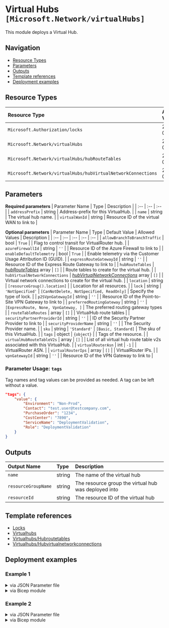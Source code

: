 # Virtual Hubs `[Microsoft.Network/virtualHubs]`

This module deploys a Virtual Hub.

## Navigation

- [Resource Types](#Resource-Types)
- [Parameters](#Parameters)
- [Outputs](#Outputs)
- [Template references](#Template-references)
- [Deployment examples](#Deployment-examples)

## Resource Types

| Resource Type | API Version |
| :-- | :-- |
| `Microsoft.Authorization/locks` | 2017-04-01 |
| `Microsoft.Network/virtualHubs` | 2021-05-01 |
| `Microsoft.Network/virtualHubs/hubRouteTables` | 2021-05-01 |
| `Microsoft.Network/virtualHubs/hubVirtualNetworkConnections` | 2021-05-01 |

## Parameters

**Required parameters**
| Parameter Name | Type | Description |
| :-- | :-- | :-- |
| `addressPrefix` | string | Address-prefix for this VirtualHub. |
| `name` | string | The virtual hub name. |
| `virtualWanId` | string | Resource ID of the virtual WAN to link to |

**Optional parameters**
| Parameter Name | Type | Default Value | Allowed Values | Description |
| :-- | :-- | :-- | :-- | :-- |
| `allowBranchToBranchTraffic` | bool | `True` |  | Flag to control transit for VirtualRouter hub. |
| `azureFirewallId` | string | `''` |  | Resource ID of the Azure Firewall to link to |
| `enableDefaultTelemetry` | bool | `True` |  | Enable telemetry via the Customer Usage Attribution ID (GUID). |
| `expressRouteGatewayId` | string | `''` |  | Resource ID of the Express Route Gateway to link to |
| `hubRouteTables` | _[hubRouteTables](hubRouteTables/readme.md)_ array | `[]` |  | Route tables to create for the virtual hub. |
| `hubVirtualNetworkConnections` | _[hubVirtualNetworkConnections](hubVirtualNetworkConnections/readme.md)_ array | `[]` |  | Virtual network connections to create for the virtual hub. |
| `location` | string | `[resourceGroup().location]` |  | Location for all resources. |
| `lock` | string | `'NotSpecified'` | `[CanNotDelete, NotSpecified, ReadOnly]` | Specify the type of lock. |
| `p2SVpnGatewayId` | string | `''` |  | Resource ID of the Point-to-Site VPN Gateway to link to |
| `preferredRoutingGateway` | string | `''` | `[ExpressRoute, None, VpnGateway, ]` | The preferred routing gateway types |
| `routeTableRoutes` | array | `[]` |  | VirtualHub route tables |
| `securityPartnerProviderId` | string | `''` |  | ID of the Security Partner Provider to link to |
| `securityProviderName` | string | `''` |  | The Security Provider name. |
| `sku` | string | `'Standard'` | `[Basic, Standard]` | The sku of this VirtualHub. |
| `tags` | object | `{object}` |  | Tags of the resource. |
| `virtualHubRouteTableV2s` | array | `[]` |  | List of all virtual hub route table v2s associated with this VirtualHub. |
| `virtualRouterAsn` | int | `-1` |  | VirtualRouter ASN. |
| `virtualRouterIps` | array | `[]` |  | VirtualRouter IPs. |
| `vpnGatewayId` | string | `''` |  | Resource ID of the VPN Gateway to link to |


### Parameter Usage: `tags`

Tag names and tag values can be provided as needed. A tag can be left without a value.

```json
"tags": {
    "value": {
        "Environment": "Non-Prod",
        "Contact": "test.user@testcompany.com",
        "PurchaseOrder": "1234",
        "CostCenter": "7890",
        "ServiceName": "DeploymentValidation",
        "Role": "DeploymentValidation"
    }
}
```

## Outputs

| Output Name | Type | Description |
| :-- | :-- | :-- |
| `name` | string | The name of the virtual hub |
| `resourceGroupName` | string | The resource group the virtual hub was deployed into |
| `resourceId` | string | The resource ID of the virtual hub |

## Template references

- [Locks](https://docs.microsoft.com/en-us/azure/templates/Microsoft.Authorization/2017-04-01/locks)
- [Virtualhubs](https://docs.microsoft.com/en-us/azure/templates/Microsoft.Network/2021-05-01/virtualHubs)
- [Virtualhubs/Hubroutetables](https://docs.microsoft.com/en-us/azure/templates/Microsoft.Network/2021-05-01/virtualHubs/hubRouteTables)
- [Virtualhubs/Hubvirtualnetworkconnections](https://docs.microsoft.com/en-us/azure/templates/Microsoft.Network/2021-05-01/virtualHubs/hubVirtualNetworkConnections)

## Deployment examples

<h3>Example 1</h3>

<details>

<summary>via JSON Parameter file</summary>

```json
{
    "$schema": "https://schema.management.azure.com/schemas/2019-04-01/deploymentParameters.json#",
    "contentVersion": "1.0.0.0",
    "parameters": {
        "name": {
            "value": "<<namePrefix>>-az-vhub-min-001"
        },
        "addressPrefix": {
            "value": "10.0.0.0/16"
        },
        "virtualWanId": {
            "value": "/subscriptions/<<subscriptionId>>/resourceGroups/validation-rg/providers/Microsoft.Network/virtualWans/adp-<<namePrefix>>-az-vw-x-001"
        }
    }
}

```

</details>

<details>

<summary>via Bicep module</summary>

```bicep
module virtualHubs './Microsoft.Network/virtualHubs/deploy.bicep' = {
  name: '${uniqueString(deployment().name)}-virtualHubs'
  params: {
      virtualWanId: '/subscriptions/<<subscriptionId>>/resourceGroups/validation-rg/providers/Microsoft.Network/virtualWans/adp-<<namePrefix>>-az-vw-x-001'
      addressPrefix: '10.0.0.0/16'
      name: '<<namePrefix>>-az-vhub-min-001'
  }
```

</details>

<h3>Example 2</h3>

<details>

<summary>via JSON Parameter file</summary>

```json
{
    "$schema": "https://schema.management.azure.com/schemas/2019-04-01/deploymentParameters.json#",
    "contentVersion": "1.0.0.0",
    "parameters": {
        "name": {
            "value": "<<namePrefix>>-az-vhub-x-001"
        },
        "addressPrefix": {
            "value": "10.1.0.0/16"
        },
        "virtualWanId": {
            "value": "/subscriptions/<<subscriptionId>>/resourceGroups/validation-rg/providers/Microsoft.Network/virtualWans/adp-<<namePrefix>>-az-vw-x-001"
        },
        "hubRouteTables": {
            "value": [
                {
                    "name": "routeTable1"
                }
            ]
        },
        "hubVirtualNetworkConnections": {
            "value": [
                {
                    "name": "connection1",
                    "remoteVirtualNetworkId": "/subscriptions/<<subscriptionId>>/resourceGroups/validation-rg/providers/Microsoft.Network/virtualNetworks/adp-<<namePrefix>>-az-vnet-x-vhub",
                    "routingConfiguration": {
                        "associatedRouteTable": {
                            "id": "/subscriptions/<<subscriptionId>>/resourceGroups/validation-rg/providers/Microsoft.Network/virtualHubs/<<namePrefix>>-az-vHub-x-001/hubRouteTables/routeTable1"
                        },
                        "propagatedRouteTables": {
                            "ids": [
                                {
                                    "id": "/subscriptions/<<subscriptionId>>/resourceGroups/validation-rg/providers/Microsoft.Network/virtualHubs/<<namePrefix>>-az-vHub-x-001/hubRouteTables/routeTable1"
                                }
                            ],
                            "labels": [
                                "none"
                            ]
                        }
                    }
                }
            ]
        }
    }
}

```

</details>

<details>

<summary>via Bicep module</summary>

```bicep
module virtualHubs './Microsoft.Network/virtualHubs/deploy.bicep' = {
  name: '${uniqueString(deployment().name)}-virtualHubs'
  params: {
      virtualWanId: '/subscriptions/<<subscriptionId>>/resourceGroups/validation-rg/providers/Microsoft.Network/virtualWans/adp-<<namePrefix>>-az-vw-x-001'
      addressPrefix: '10.1.0.0/16'
      hubVirtualNetworkConnections: [
        {
          name: 'connection1'
          routingConfiguration: {
            propagatedRouteTables: {
              ids: [
                {
                  id: '/subscriptions/<<subscriptionId>>/resourceGroups/validation-rg/providers/Microsoft.Network/virtualHubs/<<namePrefix>>-az-vHub-x-001/hubRouteTables/routeTable1'
                }
              ]
              labels: [
                'none'
              ]
            }
            associatedRouteTable: {
              id: '/subscriptions/<<subscriptionId>>/resourceGroups/validation-rg/providers/Microsoft.Network/virtualHubs/<<namePrefix>>-az-vHub-x-001/hubRouteTables/routeTable1'
            }
          }
          remoteVirtualNetworkId: '/subscriptions/<<subscriptionId>>/resourceGroups/validation-rg/providers/Microsoft.Network/virtualNetworks/adp-<<namePrefix>>-az-vnet-x-vhub'
        }
      ]
      hubRouteTables: [
        {
          name: 'routeTable1'
        }
      ]
      name: '<<namePrefix>>-az-vhub-x-001'
  }
```

</details>
